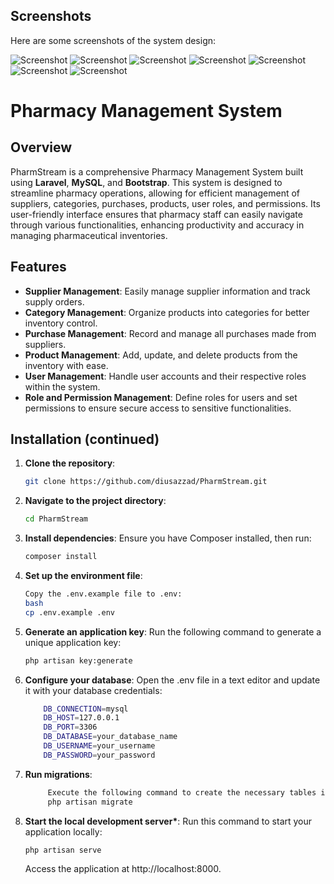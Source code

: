 ## Screenshots

Here are some screenshots of the system design:

![Screenshot](https://github.com/diusazzad/PharmStream/blob/main/SystemDesign/screenshot/1.png)
![Screenshot](https://github.com/diusazzad/PharmStream/blob/main/SystemDesign/screenshot/2.png)
![Screenshot](https://github.com/diusazzad/PharmStream/blob/main/SystemDesign/screenshot/3.png)
![Screenshot](https://github.com/diusazzad/PharmStream/blob/main/SystemDesign/screenshot/4.png)
![Screenshot](https://github.com/diusazzad/PharmStream/blob/main/SystemDesign/screenshot/5.png)
![Screenshot](https://github.com/diusazzad/PharmStream/blob/main/SystemDesign/screenshot/6.png)
![Screenshot](https://github.com/diusazzad/PharmStream/blob/main/SystemDesign/screenshot/7.png)

# Pharmacy Management System

## Overview

PharmStream is a comprehensive Pharmacy Management System built using **Laravel**, **MySQL**, and **Bootstrap**. This system is designed to streamline pharmacy operations, allowing for efficient management of suppliers, categories, purchases, products, user roles, and permissions. Its user-friendly interface ensures that pharmacy staff can easily navigate through various functionalities, enhancing productivity and accuracy in managing pharmaceutical inventories.

## Features

-   **Supplier Management**: Easily manage supplier information and track supply orders.
-   **Category Management**: Organize products into categories for better inventory control.
-   **Purchase Management**: Record and manage all purchases made from suppliers.
-   **Product Management**: Add, update, and delete products from the inventory with ease.
-   **User Management**: Handle user accounts and their respective roles within the system.
-   **Role and Permission Management**: Define roles for users and set permissions to ensure secure access to sensitive functionalities.

## Installation (continued)

1. **Clone the repository**:

    ```bash
    git clone https://github.com/diusazzad/PharmStream.git
    ```

2. **Navigate to the project directory**:

    ```bash
    cd PharmStream
    ```

3. **Install dependencies**:
   Ensure you have Composer installed, then run:

    ```bash
    composer install
    ```

4. **Set up the environment file**:

    ```bash
    Copy the .env.example file to .env:
    bash
    cp .env.example .env
    ```

5. **Generate an application key**:
   Run the following command to generate a unique application key:

    ```bash
    php artisan key:generate
    ```

6. **Configure your database**:
   Open the .env file in a text editor and update it with your database credentials:

    ```bash
        DB_CONNECTION=mysql
        DB_HOST=127.0.0.1
        DB_PORT=3306
        DB_DATABASE=your_database_name
        DB_USERNAME=your_username
        DB_PASSWORD=your_password
    ```

7. **Run migrations**:

    ```bash
         Execute the following command to create the necessary tables in your database:
         php artisan migrate
    ```

8. **Start the local development server\***:
   Run this command to start your application locally:

    ```bash
    php artisan serve
    ```

    Access the application at http://localhost:8000.
